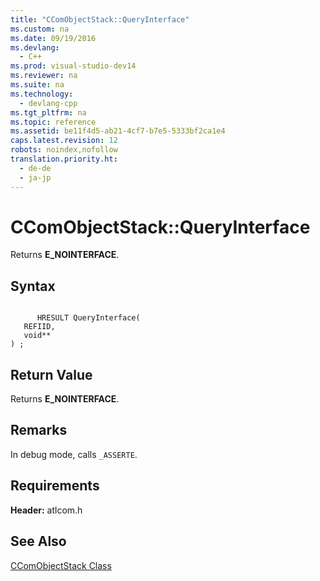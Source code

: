 ```yaml
---
title: "CComObjectStack::QueryInterface"
ms.custom: na
ms.date: 09/19/2016
ms.devlang: 
  - C++
ms.prod: visual-studio-dev14
ms.reviewer: na
ms.suite: na
ms.technology: 
  - devlang-cpp
ms.tgt_pltfrm: na
ms.topic: reference
ms.assetid: be11f4d5-ab21-4cf7-b7e5-5333bf2ca1e4
caps.latest.revision: 12
robots: noindex,nofollow
translation.priority.ht: 
  - de-de
  - ja-jp
---
```

# CComObjectStack::QueryInterface
Returns **E_NOINTERFACE**.  
  
## Syntax  
  
```  
  
      HRESULT QueryInterface(  
   REFIID,  
   void**  
) ;  
```  
  
## Return Value  
 Returns **E_NOINTERFACE**.  
  
## Remarks  
 In debug mode, calls `_ASSERTE`.  
  
## Requirements  
 **Header:** atlcom.h  
  
## See Also  
 [CComObjectStack Class](../vs140/CComObjectStack-Class.md)
